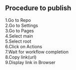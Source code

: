 ## Procedure to publish    
1.Go to Repo    
2.Go to Settings    
3.Go to Pages    
4.Select main    
5.Select root    
6.Click on Actions    
7.Wait for workflow completion    
8.Copy link(url)    
9.Display link in Browser    
